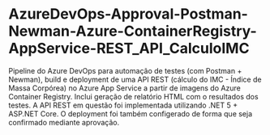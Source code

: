 # AzureDevOps-Approval-Postman-Newman-Azure-ContainerRegistry-AppService-REST_API_CalculoIMC
Pipeline do Azure DevOps para automação de testes (com Postman + Newman), build e deployment de uma API REST (cálculo do IMC - Índice de Massa Corpórea) no Azure App Service a partir de imagens do Azure Container Registry. Inclui geração de relatório HTML com o resultados dos testes. A API REST em questão foi implementada utilizando .NET 5 + ASP.NET Core. O deployment foi também configerado de forma que seja confirmado mediante aprovação.
